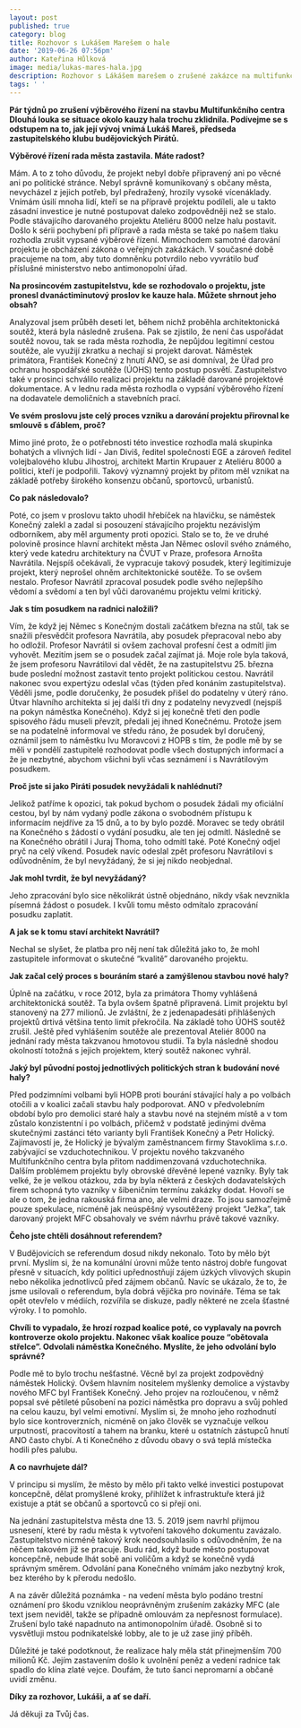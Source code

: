 ```yaml
---
layout: post
published: true
category: blog
title: Rozhovor s Lukášem Marešem o hale
date: '2019-06-26 07:56pm'
author: Kateřina Hůlková
image: media/lukas-mares-hala.jpg
description: Rozhovor s Lákášem marešem o zrušené zakázce na multifunkční halu.
tags: ' '
---
```

**Pár týdnů po zrušení výběrového řízení na stavbu Multifunkčního centra Dlouhá louka se situace okolo kauzy hala trochu zklidnila. Podívejme se s odstupem na to, jak její vývoj vnímá Lukáš Mareš, předseda zastupitelského klubu budějovických Pirátů.**

**Výběrové řízení rada města zastavila. Máte radost?**

Mám. A to z toho důvodu, že projekt nebyl dobře připravený ani po věcné ani po politické stránce. Nebyl správně komunikovaný s občany města, nevycházel z jejich potřeb, byl předražený, hrozily vysoké vícenáklady. Vnímám úsilí mnoha lidí, kteří se na přípravě projektu podíleli, ale u takto zásadní investice je nutné postupovat daleko zodpovědněji než se stalo.
Podle stávajícího darovaného projektu Ateliéru 8000 nelze halu postavit. Došlo k sérii pochybení při přípravě a rada města se také po našem tlaku rozhodla zrušit vypsané výběrové řízení. Mimochodem samotné darování projektu je obcházení zákona o veřejných zakázkách. V současné době pracujeme na tom, aby tuto domněnku potvrdilo nebo vyvrátilo buď příslušné ministerstvo nebo antimonopolní úřad.

**Na prosincovém zastupitelstvu, kde se rozhodovalo o projektu, jste pronesl dvanáctiminutový proslov ke kauze hala. Můžete shrnout jeho obsah?**

Analyzoval jsem průběh deseti let, během nichž proběhla architektonická soutěž, která byla následně zrušena. Pak se zjistilo, že není čas uspořádat soutěž novou, tak se rada města rozhodla, že nepůjdou legitimní cestou soutěže, ale využijí zkratku a nechají si projekt darovat. Náměstek primátora, František Konečný z hnutí ANO, se asi domníval, že Úřad pro ochranu hospodářské soutěže (ÚOHS) tento postup posvětí. Zastupitelstvo také v prosinci schválilo realizaci projektu na základě darované projektové dokumentace. A v lednu rada města rozhodla o vypsání výběrového řízení na dodavatele demoličních a stavebních prací.

**Ve svém proslovu jste celý proces vzniku a darování projektu přirovnal ke smlouvě s ďáblem, proč?**

Mimo jiné proto, že o potřebnosti této investice rozhodla malá skupinka bohatých a vlivných lidí - Jan Diviš, ředitel společnosti EGE a zároveň ředitel volejbalového klubu Jihostroj, architekt Martin Krupauer z Ateliéru 8000 a politici, kteří je podpořili. Takový významný projekt by přitom měl vznikat na základě potřeby širokého konsenzu občanů, sportovců, urbanistů.

**Co pak následovalo?**

Poté, co jsem v proslovu takto uhodil hřebíček na hlavičku, se náměstek Konečný zalekl a zadal si posouzení stávajícího projektu nezávislým odborníkem, aby měl argumenty proti opozici. Stalo se to, že ve druhé polovině prosince hlavní architekt města Jan Němec oslovil svého známého, který vede katedru architektury na ČVUT v Praze, profesora Arnošta Navrátila. Nejspíš očekávali, že vypracuje takový posudek, který legitimizuje projekt, který neprošel ohněm architektonické soutěže. To se ovšem nestalo. Profesor Navrátil zpracoval posudek podle svého nejlepšího vědomí a svědomí a ten byl vůči darovanému projektu velmi kritický.


**Jak s tím posudkem na radnici naložili?**

Vím, že když jej Němec s Konečným dostali začátkem března na stůl, tak se snažili přesvědčit profesora Navrátila, aby posudek přepracoval nebo aby ho odložil. Profesor Navrátil si ovšem zachoval profesní čest a odmítl jim vyhovět.
Mezitím jsem se o posudek začal zajímat já. Moje role byla taková, že jsem profesoru Navrátilovi dal vědět, že na zastupitelstvu 25. března bude poslední možnost zastavit tento projekt politickou cestou. Navrátil nakonec svou expertýzu odeslal včas (týden před konáním zastupitelstva). Věděli jsme, podle doručenky, že posudek přišel do podatelny v úterý ráno. Útvar hlavního architekta si jej další tři dny z podatelny nevyzvedl (nejspíš na pokyn náměstka Konečného). Když si jej konečně třetí den podle spisového řádu museli převzít, předali jej ihned Konečnému. Protože jsem se na podatelně informoval ve středu ráno, že posudek byl doručený, oznámil jsem to náměstku Ivu Moravcovi z HOPB s tím, že podle mě by se měli v pondělí zastupitelé rozhodovat podle všech dostupných informací a že je nezbytné, abychom všichni byli včas seznámení i s Navrátilovým posudkem.

**Proč jste si jako Piráti posudek nevyžádali k nahlédnutí?**

Jelikož patříme k opozici, tak pokud bychom o posudek žádali my oficiální cestou, byl by nám vydaný podle zákona o svobodném přístupu k informacím nejdříve za 15 dnů, a to by bylo pozdě. Moravec se tedy obrátil na Konečného s žádostí o vydání posudku, ale ten jej odmítl. Následně se na Konečného obrátil i Juraj Thoma, toho odmítl také. Poté Konečný odjel pryč na celý víkend. Posudek navíc odeslal zpět profesoru Navrátilovi s odůvodněním, že byl nevyžádaný, že si jej nikdo neobjednal.

**Jak mohl tvrdit, že byl nevyžádaný?**

Jeho zpracování bylo sice několikrát ústně objednáno, nikdy však nevznikla písemná žádost o posudek. I kvůli tomu město odmítalo zpracování posudku zaplatit.

**A jak se k tomu staví architekt Navrátil?**

Nechal se slyšet, že platba pro něj není tak důležitá jako to, že mohl zastupitele informovat o skutečné “kvalitě” darovaného projektu.

**Jak začal celý proces s bouráním staré a zamýšlenou stavbou nové haly?**

Úplně na začátku, v roce 2012, byla za primátora Thomy vyhlášená architektonická soutěž. Ta byla ovšem špatně připravená. Limit projektu byl stanovený na 277 milionů. Je zvláštní, že z jedenapadesáti přihlášených projektů drtivá většina tento limit překročila. Na základě toho ÚOHS soutěž zrušil. Ještě před vyhlášením soutěže ale prezentoval Ateliér 8000 na jednání rady města takzvanou hmotovou studii. Ta byla následně shodou okolností totožná s jejich projektem, který soutěž nakonec vyhrál.

**Jaký byl původní postoj jednotlivých politických stran k budování nové haly?**

Před podzimními volbami byli HOPB proti bourání stávající haly a po volbách otočili a v koalici začali stavbu haly podporovat.
ANO v předvolebním období bylo pro demolici staré haly a stavbu nové na stejném místě a v tom zůstalo konzistentní i po volbách, přičemž v podstatě jedinými dvěma skutečnými zastánci této varianty byli František Konečný a Petr Holický. Zajímavostí je, že Holický je bývalým zaměstnancem firmy Stavoklima s.r.o. zabývající se vzduchotechnikou. V projektu nového takzvaného Multifunkčního centra byla přitom naddimenzovaná vzduchotechnika. Dalším problémem projektu byly obrovské dřevěné lepené vazníky. Byly tak velké, že je velkou otázkou, zda by byla některá z českých dodavatelských firem schopná tyto vazníky v šibeničním termínu zakázky dodat. Hovoří se ale o tom, že jedna rakouská firma ano, ale velmi draze. To jsou samozřejmě pouze spekulace, nicméně jak neúspěšný vysoutěžený projekt “Ježka”, tak darovaný projekt MFC obsahovaly ve svém návrhu právě takové vazníky.

**Čeho jste chtěli dosáhnout referendem?**

V Budějovicích se referendum dosud nikdy nekonalo. Toto by mělo být první. Myslím si, že na komunální úrovni může tento nástroj dobře fungovat přesně v situacích, kdy politici upřednostňují zájem úzkých vlivových skupin nebo několika jednotlivců před zájmem občanů. Navíc se ukázalo, že to, že jsme usilovali o referendum, byla dobrá vějička pro novináře. Téma se tak opět otevřelo v médiích, rozvířila se diskuze, padly některé ne zcela šťastné výroky. I to pomohlo.

**Chvíli to vypadalo, že hrozí rozpad koalice poté, co vyplavaly na povrch kontroverze okolo projektu. Nakonec však koalice pouze “obětovala střelce”. Odvolali náměstka Konečného. Myslíte, že jeho odvolání bylo správné?**

Podle mě to bylo trochu nešťastné. Věcně byl za projekt zodpovědný náměstek Holický. Ovšem hlavním nositelem myšlenky demolice a výstavby nového MFC byl František Konečný. Jeho projev na rozloučenou, v němž popsal své pětileté působení na pozici náměstka pro dopravu a svůj pohled na celou kauzu, byl velmi emotivní. Myslím si, že mnoho jeho rozhodnutí bylo sice kontroverzních, nicméně on jako člověk se vyznačuje velkou urputností, pracovitostí a tahem na branku, které u ostatních zástupců hnutí ANO často chybí. A ti Konečného z důvodu obavy o svá teplá místečka hodili přes palubu.

**A co navrhujete dál?**

V principu si myslím, že město by mělo při takto velké investici postupovat koncepčně, dělat promyšlené kroky, přihlížet k infrastruktuře která již existuje a ptát se občanů a sportovců co si přejí oni.

Na jednání zastupitelstva města dne 13. 5. 2019 jsem navrhl přijmou usnesení, které by radu města k vytvoření takového dokumentu zavázalo. Zastupitelstvo nicméně takový krok neodsouhlasilo s odůvodněním, že na něčem takovém již se pracuje. Budu rád, když bude město postupovat koncepčně, nebude lhát sobě ani voličům a když se konečně vydá správným směrem. Odvolání pana Konečného vnímám jako nezbytný krok, bez kterého by k přerodu nedošlo.

A na závěr důležitá poznámka - na vedení města bylo podáno trestní oznámení pro škodu vzniklou neoprávněným zrušením zakázky MFC (ale text jsem neviděl, takže se případně omlouvám za nepřesnost formulace). Zrušení bylo také napadnuto na antimonopolním úřadě. Osobně si to vysvětluji mstou podnikatelské lobby, ale to je už zase jiný příběh.

Důležité je také podotknout, že realizace haly měla stát přinejmenším 700 milionů Kč. Jejím zastavením došlo k uvolnění peněz a vedení radnice tak spadlo do klína zlaté vejce. Doufám, že tuto šanci nepromarní a občané uvidí změnu.


**Díky za rozhovor, Lukáši, a ať se daří.**

Já děkuji za Tvůj čas.
